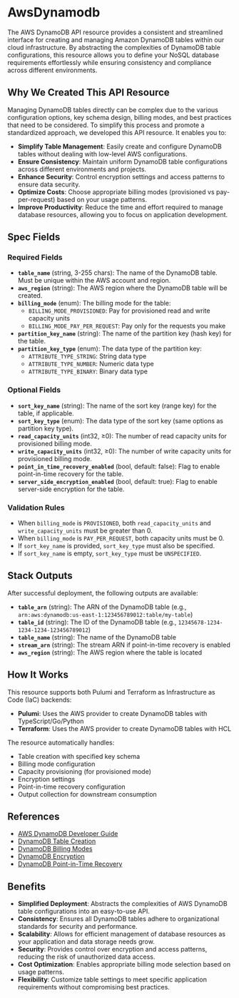 # AwsDynamodb

The AWS DynamoDB API resource provides a consistent and streamlined interface for creating and managing Amazon DynamoDB tables within our cloud infrastructure. By abstracting the complexities of DynamoDB table configurations, this resource allows you to define your NoSQL database requirements effortlessly while ensuring consistency and compliance across different environments.

## Why We Created This API Resource

Managing DynamoDB tables directly can be complex due to the various configuration options, key schema design, billing modes, and best practices that need to be considered. To simplify this process and promote a standardized approach, we developed this API resource. It enables you to:

- **Simplify Table Management**: Easily create and configure DynamoDB tables without dealing with low-level AWS configurations.
- **Ensure Consistency**: Maintain uniform DynamoDB table configurations across different environments and projects.
- **Enhance Security**: Control encryption settings and access patterns to ensure data security.
- **Optimize Costs**: Choose appropriate billing modes (provisioned vs pay-per-request) based on your usage patterns.
- **Improve Productivity**: Reduce the time and effort required to manage database resources, allowing you to focus on application development.

## Spec Fields

### Required Fields

- **`table_name`** (string, 3-255 chars): The name of the DynamoDB table. Must be unique within the AWS account and region.
- **`aws_region`** (string): The AWS region where the DynamoDB table will be created.
- **`billing_mode`** (enum): The billing mode for the table:
  - `BILLING_MODE_PROVISIONED`: Pay for provisioned read and write capacity units
  - `BILLING_MODE_PAY_PER_REQUEST`: Pay only for the requests you make
- **`partition_key_name`** (string): The name of the partition key (hash key) for the table.
- **`partition_key_type`** (enum): The data type of the partition key:
  - `ATTRIBUTE_TYPE_STRING`: String data type
  - `ATTRIBUTE_TYPE_NUMBER`: Numeric data type
  - `ATTRIBUTE_TYPE_BINARY`: Binary data type

### Optional Fields

- **`sort_key_name`** (string): The name of the sort key (range key) for the table, if applicable.
- **`sort_key_type`** (enum): The data type of the sort key (same options as partition key type).
- **`read_capacity_units`** (int32, ≥0): The number of read capacity units for provisioned billing mode.
- **`write_capacity_units`** (int32, ≥0): The number of write capacity units for provisioned billing mode.
- **`point_in_time_recovery_enabled`** (bool, default: false): Flag to enable point-in-time recovery for the table.
- **`server_side_encryption_enabled`** (bool, default: true): Flag to enable server-side encryption for the table.

### Validation Rules

- When `billing_mode` is `PROVISIONED`, both `read_capacity_units` and `write_capacity_units` must be greater than 0.
- When `billing_mode` is `PAY_PER_REQUEST`, both capacity units must be 0.
- If `sort_key_name` is provided, `sort_key_type` must also be specified.
- If `sort_key_name` is empty, `sort_key_type` must be `UNSPECIFIED`.

## Stack Outputs

After successful deployment, the following outputs are available:

- **`table_arn`** (string): The ARN of the DynamoDB table (e.g., `arn:aws:dynamodb:us-east-1:123456789012:table/my-table`)
- **`table_id`** (string): The ID of the DynamoDB table (e.g., `12345678-1234-1234-1234-123456789012`)
- **`table_name`** (string): The name of the DynamoDB table
- **`stream_arn`** (string): The stream ARN if point-in-time recovery is enabled
- **`aws_region`** (string): The AWS region where the table is located

## How It Works

This resource supports both Pulumi and Terraform as Infrastructure as Code (IaC) backends:

- **Pulumi**: Uses the AWS provider to create DynamoDB tables with TypeScript/Go/Python
- **Terraform**: Uses the AWS provider to create DynamoDB tables with HCL

The resource automatically handles:
- Table creation with specified key schema
- Billing mode configuration
- Capacity provisioning (for provisioned mode)
- Encryption settings
- Point-in-time recovery configuration
- Output collection for downstream consumption

## References

- [AWS DynamoDB Developer Guide](https://docs.aws.amazon.com/amazondynamodb/latest/developerguide/)
- [DynamoDB Table Creation](https://docs.aws.amazon.com/amazondynamodb/latest/developerguide/WorkingWithTables.Basics.html)
- [DynamoDB Billing Modes](https://docs.aws.amazon.com/amazondynamodb/latest/developerguide/HowItWorks.ReadWriteCapacityMode.html)
- [DynamoDB Encryption](https://docs.aws.amazon.com/amazondynamodb/latest/developerguide/EncryptionAtRest.html)
- [DynamoDB Point-in-Time Recovery](https://docs.aws.amazon.com/amazondynamodb/latest/developerguide/PointInTimeRecovery.html)

## Benefits

- **Simplified Deployment**: Abstracts the complexities of AWS DynamoDB table configurations into an easy-to-use API.
- **Consistency**: Ensures all DynamoDB tables adhere to organizational standards for security and performance.
- **Scalability**: Allows for efficient management of database resources as your application and data storage needs grow.
- **Security**: Provides control over encryption and access patterns, reducing the risk of unauthorized data access.
- **Cost Optimization**: Enables appropriate billing mode selection based on usage patterns.
- **Flexibility**: Customize table settings to meet specific application requirements without compromising best practices.
